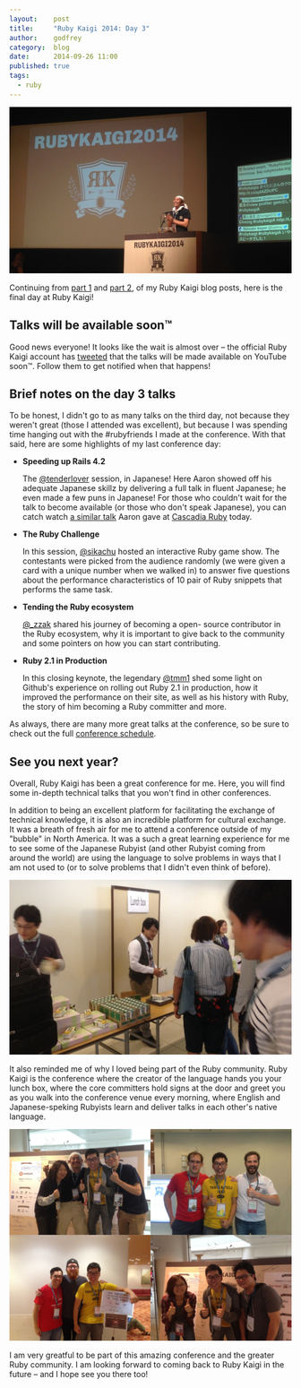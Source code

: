 ```yaml
---
layout:    post
title:     "Ruby Kaigi 2014: Day 3"
author:    godfrey
category:  blog
date:      2014-09-26 11:00
published: true
tags:
  - ruby
---
```


<p>
  <a href="/images/posts/ruby-kaigi-2014/the-end.jpg">
    <img class="img-responsive" alt="#rubykaigi has finally come to an end!" src="/images/posts/ruby-kaigi-2014/the-end.jpg">
  </a>
</p>

Continuing from [part 1](/blog/2014/09/18/ruby-kaigi-2014-day-1) and [part 2](/blog/2014/09/19/ruby-kaigi-2014-day-2),
of my Ruby Kaigi blog posts, here is the final day at Ruby Kaigi!

<!-- break -->

Talks will be available soon™
-----------------------------

Good news everyone! It looks like the wait is almost over – the official Ruby
Kaigi account has [tweeted](https://twitter.com/rubykaigi/status/513917550128660481)
that the talks will be made available on YouTube soon™. Follow them to get
notified when that happens!

Brief notes on the day 3 talks
------------------------------

To be honest, I didn't go to as many talks on the third day, not because they
weren't great (those I attended was excellent), but because I was spending time
hanging out with the #rubyfriends I made at the conference. With that said, here
are some highlights of my last conference day:

* **Speeding up Rails 4.2**

  The [@tenderlover](https://twitter.com/tenderlove) session, in Japanese! Here
  Aaron showed off his adequate Japanese skillz by delivering a full talk in
  fluent Japanese; he even made a few puns in Japanese! For those who couldn't
  wait for the talk to become available (or those who don't speak Japanese), you
  can catch watch [a similar talk](http://www.confreaks.com/videos/4142-cascadiaruby2014-speed-up-rails-speed-up-your-code)
  Aaron gave at [Cascadia Ruby](http://cascadiaruby.com/) today.

* **The Ruby Challenge**

  In this session, [@sikachu](https://twitter.com/sikachu) hosted an interactive
  Ruby game show. The contestants were picked from the audience randomly (we
  were given a card with a unique number when we walked in) to answer five
  questions about the performance characteristics of 10 pair of Ruby snippets
  that performs the same task.

* **Tending the Ruby ecosystem**

  [@_zzak](https://twitter.com/_zzak) shared his journey of becoming a open-
  source contributor in the Ruby ecosystem, why it is important to give back
  to the community and some pointers on how you can start contributing.

* **Ruby 2.1 in Production**

  In this closing keynote, the legendary [@tmm1](https://twitter.com/tmm1) shed
  some light on Github's experience on rolling out Ruby 2.1 in production, how
  it improved the performance on their site, as well as his history with Ruby,
  the story of him becoming a Ruby committer and more.

As always, there are many more great talks at the conference, so be sure to
check out the full [conference schedule](http://rubykaigi.org/2014/schedule).

See you next year?
------------------

Overall, Ruby Kaigi has been a great conference for me. Here, you will find some
in-depth technical talks that you won't find in other conferences.

In addition to being an excellent platform for facilitating the exchange of
technical knowledge, it is also an incredible platform for cultural exchange. It
was a breath of fresh air for me to attend a conference outside of my "bubble"
in North America. It was a such a great learning experience for me to see some
of the Japanese Rubyist (and other Rubyist coming from around the world) are
using the language to solve problems in ways that I am not used to (or to solve
problems that I didn't even think of before).

<p>
  <a href="/images/posts/ruby-kaigi-2014/matz-lunch-box.jpg">
    <img class="img-responsive" alt="Matz handing out lunch boxes" src="/images/posts/ruby-kaigi-2014/matz-lunch-box.jpg">
  </a>
</p>

It also reminded me of why I loved being part of the Ruby community. Ruby Kaigi
is the conference where the creator of the language hands you your lunch box,
where the core committers hold signs at the door and greet you as you walk into
the conference venue every morning, where English and Japanese-speking Rubyists
learn and deliver talks in each other's native language.

<p>
  <a href="/images/posts/ruby-kaigi-2014/ruby-friends.jpg">
    <img class="img-responsive" alt="My #rubyfriends!" src="/images/posts/ruby-kaigi-2014/ruby-friends.jpg">
  </a>
</p>

I am very greatful to be part of this amazing conference and the greater Ruby
community. I am looking forward to coming back to Ruby Kaigi in the future – and
I hope see you there too!
